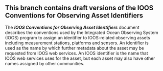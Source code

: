## This branch contains draft versions of the IOOS Conventions for Observing Asset Identifiers


The _**IOOS Conventions for Observing Asset Identifiers**_ document describes the conventions used by the Integrated Ocean Observing System (IOOS) program to assign an identifier to IOOS-related observing assets including measurement stations, platforms and sensors.  An identifier is used as the name by which further metadata about the asset may be requested from IOOS web services. An IOOS identifier is the name that IOOS web services uses for the asset, but each asset may also have other names assigned by other communities.
